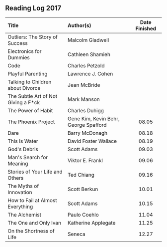 ## Reading Log 2017

| Title                               | Author(s)                             | Date Finished |
| :---------------------------------- | :------------------------------------ | :-----------: |
| Outliers: The Story of Success	  | Malcolm Gladwell                      |               |
| Electronics for Dummies			  | Cathleen Shamieh	                  |               |
| Code							      | Charles Petzold                       |               |
| Playful Parenting				      | Lawrence J. Cohen                     |               |
| Talking to Children about Divorce	  | Jean McBride                          |               |
| The Subtle Art of Not Giving a F*ck | Mark Manson                           |               |
| The Power of Habit				  | Charles Duhigg                        |               |
| The Phoenix Project				  | Gene Kim, Kevin Behr, George Spafford | 08.05         |
| Dare							      | Barry McDonagh			              | 08.18         |
| This Is Water					      | David Foster Wallace		          | 08.19         |
| God's Debris					      | Scott Adams			                  | 09.03         |
| Man's Search for Meaning		      | Viktor E. Frankl			          | 09.06         |
| Stories of Your Life and Others	  | Ted Chiang				              | 09.16         |
| The Myths of Innovation			  | Scott Berkun				          | 10.01         |
| How to Fail at Almost Everything    | Scott Adams			                  | 10.15         |
| The Alchemist					      | Paulo Coehlo		                  | 11.04         |
| The One and Only Ivan			      | Katherine Applegate		              | 11.25         |
| On the Shortness of Life			  | Seneca					              | 12.27         |